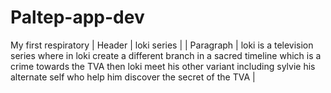 # Paltep-app-dev
My first respiratory
| Header | loki series |
| Paragraph | loki is a television series where in loki create a different branch in a sacred timeline which is a crime towards the TVA then loki meet his other variant including sylvie his alternate self who help him discover the secret of the TVA  |

